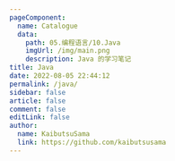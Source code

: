 ```yaml
---
pageComponent: 
  name: Catalogue
  data: 
    path: 05.编程语言/10.Java
    imgUrl: /img/main.png
    description: Java 的学习笔记
title: Java
date: 2022-08-05 22:44:12
permalink: /java/
sidebar: false
article: false
comment: false
editLink: false
author: 
  name: KaibutsuSama
  link: https://github.com/kaibutsusama
---
```


